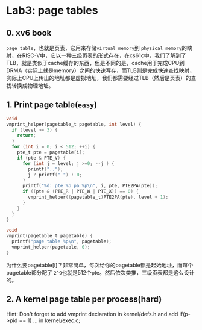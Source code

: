 # Lab3: page tables

## 0. xv6 book

`page table`，也就是页表，它用来存储`virtual memory`到 `physical memory`的映射，在RISC-V中，它以一种三级页表的形式存在，在cs61c中，我们了解到了TLB，就是类似于cache缓存的东西，但是不同的是，cache用于完成CPU到DRMA（实际上就是memory）之间的快速写存，而TLB则是完成快速查找映射，实际上CPU上传出的地址都是虚拟地址，我们都需要经过TLB（然后是页表）的查找转换成物理地址。

## 1. Print page table(`easy`)
```c
void
vmprint_helper(pagetable_t pagetable, int level) {
  if (level >= 3) {
    return;
  }
  for (int i = 0; i < 512; ++i) {
    pte_t pte = pagetable[i];
    if (pte & PTE_V) {
      for (int j = level; j >=0; --j ) {
        printf("..");
        j ? printf(" ") : 0;
      }
      printf("%d: pte %p pa %p\n", i, pte, PTE2PA(pte));
      if ((pte & (PTE_R | PTE_W | PTE_X)) == 0) {
        vmprint_helper((pagetable_t)PTE2PA(pte), level + 1);
      }
    }
  }
}

void
vmprint(pagetable_t pagetable) {
  printf("page table %p\n", pagetable);
  vmprint_helper(pagetable, 0);
}
```

为什么要pagetable[i]？非常简单，每次给你的pagetable都是起始地址，而每个pagetable都分配了 `2^9`也就是512个pte。然后依次类推，三级页表都是这么设计的。

## 2. A kernel page table per process(hard)

Hint: Don't forget to add vmprint declaration in kernel/defs.h and add if(p->pid == 1) ... in kernel/exec.c;
